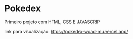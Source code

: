 # Pokedex
Primeiro projeto com HTML, CSS E JAVASCRIP

link para visualização: https://pokedex-woad-mu.vercel.app/
